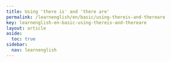 ```yaml
---
title: Using 'there is' and 'there are'
permalink: /learnenglish/en/basic/using-thereis-and-thereare
key: learnenglish-en-basic-using-thereis-and-thereare
layout: article
aside:
  toc: true
sidebar:
  nav: learnenglish
---
```


<!-- SECTION #17 -->
 